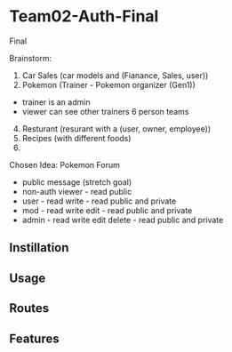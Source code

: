 # Team02-Auth-Final
Final

Brainstorm:
1. Car Sales (car models and (Fianance, Sales, user))
2. Pokemon (Trainer - Pokemon organizer (Gen1))
- trainer is an admin
- viewer can see other trainers 6 person teams
4. Resturant (resurant with a (user, owner, employee))
5. Recipes (with different foods)
6.


Chosen Idea:
Pokemon Forum 
- public message (stretch goal)
 - non-auth viewer - read public
 - user - read write - read public and private
 - mod - read write edit - read public and private
 - admin - read write edit delete - read public and private

 
## Instillation

## Usage

## Routes

## Features

